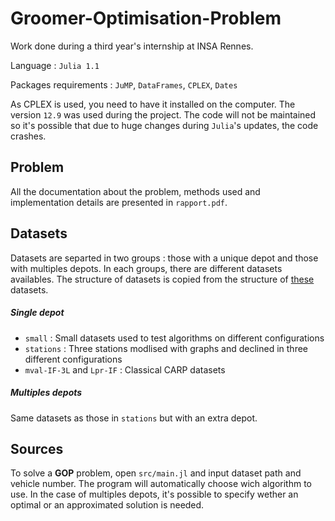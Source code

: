 # Groomer-Optimisation-Problem
Work done during a third year's internship at INSA Rennes.

Language : `Julia 1.1`

Packages requirements : `JuMP`, `DataFrames`, `CPLEX`, `Dates`

As CPLEX is used, you need to have it installed on the computer. The version `12.9` was used during the project. The code will not be maintained so it's possible that due to huge changes during `Julia`'s updates, the code crashes.

## Problem
All the documentation about the problem, methods used and implementation details are presented in `rapport.pdf`.

## Datasets
Datasets are separted in two groups : those with a unique depot and those with multiples depots. In each groups, there are different datasets availables. The structure of datasets is copied from the structure of [these](https://www.sciencedirect.com/science/article/pii/S2352340916304358 "Take a look !") datasets.
##### Single depot
- `small` : Small datasets used to test algorithms on different configurations
- `stations` : Three stations modlised with graphs and declined in three different configurations
- `mval-IF-3L` and `Lpr-IF` : Classical CARP datasets
##### Multiples depots
Same datasets as those in `stations` but with an extra depot.

## Sources
To solve a **GOP** problem, open `src/main.jl` and input dataset path and vehicle number. The program will automatically choose wich algorithm to use. In the case of multiples depots, it's possible to specify wether an optimal or an approximated solution is needed.
